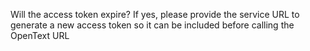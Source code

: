 Will the access token expire? If yes, please provide the service URL to generate a new access token so it can be included before calling the OpenText URL
